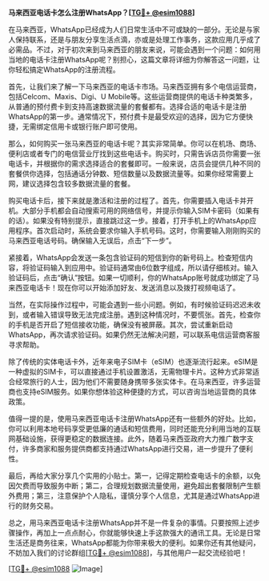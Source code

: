 **马来西亚电话卡怎么注册WhatsApp？[[TG💪+ @esim1088](https://t.me/s/esim1088)]**

在马来西亚，WhatsApp已经成为人们日常生活中不可或缺的一部分。无论是与家人保持联系，还是与朋友分享生活点滴，亦或是处理工作事务，这款应用几乎成了必需品。不过，对于初次来到马来西亚的朋友来说，可能会遇到一个问题：如何用当地的电话卡注册WhatsApp呢？别担心，这篇文章将详细为你解答这一问题，让你轻松搞定WhatsApp的注册流程。

首先，让我们来了解一下马来西亚的电话卡市场。马来西亚拥有多个电信运营商，包括Celcom、Maxis、Digi、U Mobile等。这些运营商提供的电话卡种类繁多，从普通的预付费卡到支持高速数据流量的套餐都有。选择合适的电话卡是注册WhatsApp的第一步。通常情况下，预付费卡是最受欢迎的选择，因为它方便快捷，无需绑定信用卡或银行账户即可使用。

那么，如何购买一张马来西亚的电话卡呢？其实非常简单。你可以在机场、商场、便利店或者专门的电信营业厅找到这些电话卡。购买时，只需告诉店员你需要一张电话卡，并根据你的需求选择适合的套餐即可。一般来说，店员会提供几种不同的套餐供你选择，包括通话分钟数、短信数量以及数据流量等。如果你经常需要上网，建议选择包含较多数据流量的套餐。

购买电话卡后，接下来就是激活和注册的过程了。首先，你需要插入电话卡并开机。大部分手机都会自动搜索可用的网络信号，并提示你输入SIM卡密码（如果有的话）。如果没有特别提示，直接跳过这一步。接着，打开手机上的WhatsApp应用程序。首次启动时，系统会要求你输入手机号码。这时，你需要输入刚刚购买的马来西亚电话号码。确保输入无误后，点击“下一步”。

紧接着，WhatsApp会发送一条包含验证码的短信到你的新号码上。检查短信内容，将验证码输入到应用中。验证码通常由6位数字组成，所以请仔细核对。输入验证码后，点击“确认”按钮。如果一切顺利，你的WhatsApp账号就成功绑定了马来西亚电话卡！现在你可以开始添加好友、发送消息以及拨打视频电话了。

当然，在实际操作过程中，可能会遇到一些小问题。例如，有时候验证码迟迟未收到，或者输入错误导致无法完成注册。遇到这种情况时，不要慌张。首先，检查你的手机是否开启了短信接收功能，确保没有被屏蔽。其次，尝试重新启动WhatsApp，再次请求验证码。如果仍然无法解决问题，可以联系电信运营商客服寻求帮助。

除了传统的实体电话卡外，近年来电子SIM卡（eSIM）也逐渐流行起来。eSIM是一种虚拟的SIM卡，可以直接通过手机设置激活，无需物理卡片。这种方式非常适合经常旅行的人士，因为他们不需要随身携带多张实体卡。在马来西亚，许多运营商也支持eSIM服务。如果你想体验这种便捷的方式，可以咨询当地运营商的具体政策。

值得一提的是，使用马来西亚电话卡注册WhatsApp还有一些额外的好处。比如，你可以利用本地号码享受更低廉的通话和短信费用，同时还能充分利用当地的互联网基础设施，获得更稳定的数据连接。此外，随着马来西亚政府大力推广数字支付，许多商家和服务提供商都支持通过WhatsApp进行交易，进一步提升了便利性。

最后，再给大家分享几个实用的小贴士。第一，记得定期检查电话卡的余额，以免因欠费而导致服务中断；第二，合理规划数据流量使用，避免超出套餐限制产生额外费用；第三，注意保护个人隐私，谨慎分享个人信息，尤其是通过WhatsApp进行的财务交易。

总之，用马来西亚电话卡注册WhatsApp并不是一件复杂的事情。只要按照上述步骤操作，再加上一点点耐心，你就能够快速上手这款强大的通讯工具。无论是日常生活还是商务往来，WhatsApp都能为你带来极大的便利。如果你还有其他疑问，不妨加入我们的讨论群组[[TG💪+ @esim1088](https://t.me/s/esim1088)]，与其他用户一起交流经验吧！

[[TG💪+ @esim1088](https://t.me/s/esim1088) ![Image](https://i.postimg.cc/4NQfJmqS/Snipaste-2025-05-13-00-14-12.png)]